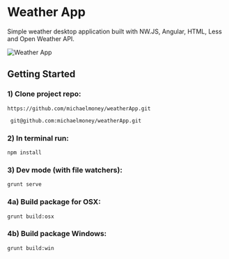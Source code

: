 # Weather App
 Simple weather desktop application built with NW.JS, Angular, HTML, Less and Open Weather API.

<img src="http://michaelmoney.pl/img/new_splash.jpg" alt="Weather App" />


## Getting Started

### 1) Clone project repo:
 ```
 https://github.com/michaelmoney/weatherApp.git
 ```
 
```
 git@github.com:michaelmoney/weatherApp.git
 ```

### 2) In terminal run:
```
npm install
```

### 3) Dev mode (with file watchers):
```
grunt serve
```

### 4a) Build package for OSX:
```
grunt build:osx
```

### 4b) Build package Windows:
```
grunt build:win
```
